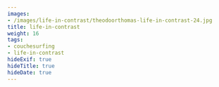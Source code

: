 ```yaml
---
images:
- /images/life-in-contrast/theodoorthomas-life-in-contrast-24.jpg
title: life-in-contrast
weight: 16
tags:
- couchesurfing
- life-in-contrast
hideExif: true
hideTitle: true
hideDate: true
---
```

